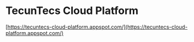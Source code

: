 # TecunTecs Cloud Platform

[https://tecuntecs-cloud-platform.appspot.com/](https://tecuntecs-cloud-platform.appspot.com/)
